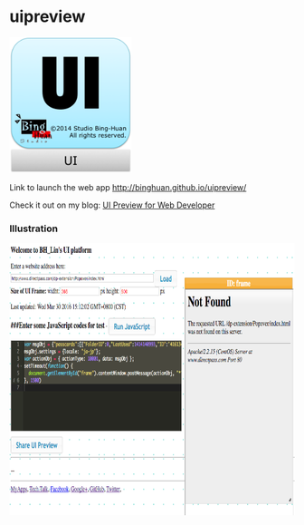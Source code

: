 uipreview
=========
<img src="Icon.png" width="auto" height="240"><br/>

Link to launch the web app <a href="http://binghuan.github.io/uipreview/">http://binghuan.github.io/uipreview/</a><br/>

Check it out on my blog:
<a href="http://studiobinghuan.blogspot.tw/2014/11/ui-preview-for-web-developer.html?view=flipcard">UI Preview for Web Developer</a><br/>

### Illustration
<img src="images/Screen Shot 2016-03-30 at 15.12.03.png" width="auto" height="480">